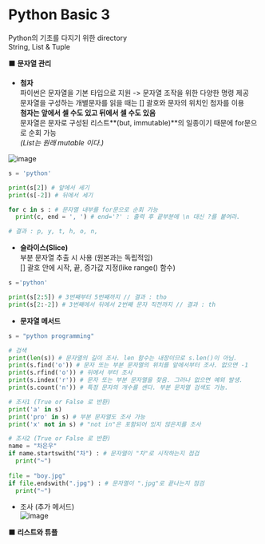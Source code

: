 # Python Basic 3  
Python의 기초를 다지기 위한 directory  
String, List & Tuple  

⬛️ **문자열 관리**  
* **첨자**  
파이썬은 문자열을 기본 타입으로 지원 \-> 문자열 조작을 위한 다양한 명령 제공  
문자열을 구성하는 개별문자를 읽을 때는 [] 괄호와 문자의 위치인 첨자를 이용   
**첨자는 앞에서 셀 수도 있고 뒤에서 셀 수도 있음**  
문자열은 문자로 구성된 리스트**(but, immutable)**의 일종이기 때문에 for문으로 순회 가능  
*(List는 원래 mutable 이다.)*  

![image](https://user-images.githubusercontent.com/50273050/66102889-d4ff7780-e5ee-11e9-93c1-f3bf09b2b5a0.png)  

```python
s = 'python'

print(s[2]) # 앞에서 세기
print(s[-2]) # 뒤에서 세기

for c in s : # 문자열 내부를 for문으로 순회 가능
  print(c, end = ', ') # end='?' : 출력 후 끝부분에 \n 대신 ?를 붙여라.

# 결과 : p, y, t, h, o, n,
```

* **슬라이스(Slice)**  
부분 문자열 추출 시 사용 (원본과는 독립적임)  
[] 괄호 안에 시작, 끝, 증가값 지정(like range() 함수)  

```python
s ='python'

print(s[2:5]) # 3번째부터 5번째까지 // 결과 : tho
print(s[2:-2]) # 3번째에서 뒤에서 2번째 문자 직전까지 // 결과 : th
```


* **문자열 메서드**  
```python
s = "python programming"

# 검색
print(len(s)) # 문자열의 길이 조사. len 함수는 내장이므로 s.len()이 아님.
print(s.find('o')) # 문자 또는 부분 문자열의 위치를 앞에서부터 조사. 없으면 -1
print(s.rfind('o')) # 뒤에서 부터 조사
print(s.index('r')) # 문자 또는 부분 문자열을 찾음. 그러나 없으면 예외 발생.
print(s.count('n')) # 특정 문자의 개수를 센다. 부분 문자열 검색도 가능.

# 조사1 (True or False 로 반환)
print('a' in s)
print('pro' in s) # 부분 문자열도 조사 가능
print('x' not in s) # "not in"은 포함되어 있지 않은지를 조사

# 조사2 (True or False 로 반환)
name = "차은우"
if name.startswith("차") : # 문자열이 "차"로 시작하는지 점검
  print("~")
  
file = "boy.jpg"
if file.endswith(".jpg") : # 문자열이 ".jpg"로 끝나는지 점검
  print("~")
```
* 조사 (추가 메서드)  
![image](https://user-images.githubusercontent.com/50273050/66128264-7951e000-e628-11e9-814b-de152da3e66d.png)   


⬛️ **리스트와 튜플**  

